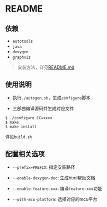 # README

## 依赖

* `autotools`
* `java`
* `doxygen`
* `graphviz`

> 安装方法，详见[README.md](https://github.com/gnsyxiang/autotools_demo_lib/blob/main/README.md)

## 使用说明

* 执行`./autogen.sh`，生成`configure`脚本

* 三部曲编译源码并生成对应文件

```shell
$ ./configure CC=xxxx
$ make
$ make install
```

详见`build.sh`


## 配置相关选项

* `--prefix=PREFIX`: 指定安装路径

* `--enable-doxygen-doc`: 生成html帮助文档

* `--enable-feature-xxx`: 编译`feature-xxx`功能

* `--with-mcu-platform`: 选择对应的mcu平台

